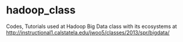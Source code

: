 hadoop_class
============

Codes, Tutorials used at Hadoop Big Data class with its ecosystems at http://instructional1.calstatela.edu/jwoo5/classes/2013/spr/bigdata/
